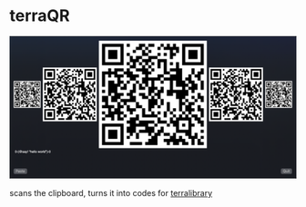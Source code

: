 # terraQR

![terraqr](terraqr.png)

scans the clipboard, turns it into codes for [terralibrary](https://github.com/dantaeyoung/terralibrary)
